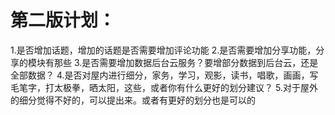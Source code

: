 
# 第二版计划：
1.是否增加话题，增加的话题是否需要增加评论功能
2.是否需要增加分享功能，分享的模块有那些
3.是否需要增加数据后台云服务？要增部分数据到后台云，还是全部数据？
4.是否对屋内进行细分，家务，学习，观影，读书，唱歌，画画，写毛笔字，打太极拳，晒太阳，这些，或者你有什么更好的划分建议？
5.对于屋外的细分觉得不好的，可以提出来。或者有更好的划分也是可以的
